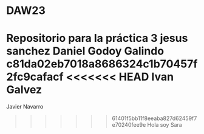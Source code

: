# DAW23
Repositorio para la práctica 3
jesus sanchez
Daniel Godoy Galindo
c81da02eb7018a8686324c1b70457f2fc9cafacf
<<<<<<< HEAD
Ivan Galvez
=======
Javier Navarro
>>>>>>> 61401f5bb11f8eeaba827d62459f7e70240fee9e
Hola soy Sara
